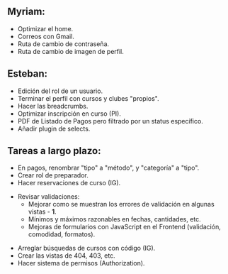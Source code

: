 ## Myriam:

- Optimizar el home.
- Correos con Gmail.
- Ruta de cambio de contraseña.
- Ruta de cambio de imagen de perfil.

## Esteban:
 
- Edición del rol de un usuario.
- Terminar el perfil con cursos y clubes "propios".
- Hacer las breadcrumbs.
- Optimizar inscripción en curso (PI).
- PDF de Listado de Pagos pero filtrado por un status específico.
- Añadir plugin de selects.

## Tareas a largo plazo:

- En pagos, renombrar "tipo" a "método", y "categoría" a "tipo".
- Crear rol de preparador.
- Hacer reservaciones de curso (IG).
* Revisar validaciones:
  - Mejorar como se muestran los errores de validación en algunas vistas - **1**.
  - Mínimos y máximos razonables en fechas, cantidades, etc.
  - Mejoras de formularios con JavaScript en el Frontend (validación, comodidad, formatos).
- Arreglar búsquedas de cursos con código (IG).
- Crear las vistas de 404, 403, etc.
- Hacer sistema de permisos (Authorization).
